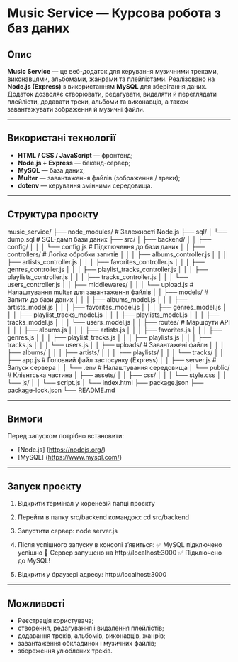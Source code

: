 # Music Service — Курсова робота з баз даних

## Опис
**Music Service** — це веб-додаток для керування музичними треками, виконавцями, альбомами, жанрами та плейлістами. Реалізовано на **Node.js (Express)** з використанням **MySQL** для зберігання даних. Додаток дозволяє створювати, редагувати, видаляти й переглядати плейлісти, додавати треки, альбоми та виконавців, а також завантажувати зображення й музичні файли.

---

## Використані технології
- **HTML / CSS / JavaScript** — фронтенд;
- **Node.js + Express** — бекенд-сервер;
- **MySQL** — база даних;
- **Multer** — завантаження файлів (зображення / треки);
- **dotenv** — керування змінними середовища.

---

## Структура проєкту
music_service/
├── node_modules/ # Залежності Node.js
├── sql/
│ └── dump.sql # SQL-дамп бази даних
├── src/
│ ├── backend/
│ │ ├── config/
│ │ │ └── config.js # Підключення до бази даних
│ │ ├── controllers/ # Логіка обробки запитів
│ │ │ ├── albums_controller.js
│ │ │ ├── artists_controller.js
│ │ │ ├── favorites_controller.js
│ │ │ ├── genres_controller.js
│ │ │ ├── playlist_tracks_controller.js
│ │ │ ├── playlists_controller.js
│ │ │ ├── tracks_controller.js
│ │ │ └── users_controller.js
│ │ ├── middlewares/
│ │ │ └── upload.js # Налаштування multer для завантаження файлів
│ │ ├── models/ # Запити до бази даних
│ │ │ ├── albums_model.js
│ │ │ ├── artists_model.js
│ │ │ ├── favorites_model.js
│ │ │ ├── genres_model.js
│ │ │ ├── playlist_tracks_model.js
│ │ │ ├── playlists_model.js
│ │ │ ├── tracks_model.js
│ │ │ └── users_model.js
│ │ ├── routes/ # Маршрути API
│ │ │ ├── albums.js
│ │ │ ├── artists.js
│ │ │ ├── favorites.js
│ │ │ ├── genres.js
│ │ │ ├── playlist_tracks.js
│ │ │ ├── playlists.js
│ │ │ ├── tracks.js
│ │ │ └── users.js
│ │ ├── uploads/ # Завантажені файли
│ │ │ ├── albums/
│ │ │ ├── artists/
│ │ │ ├── playlists/
│ │ │ └── tracks/
│ │ ├── app.js # Головний файл застосунку (Express)
│ │ ├── server.js # Запуск сервера
│ │ └── .env # Налаштування середовища
│ └── public/ # Клієнтська частина
│ ├── assets/
│ │ ├── css/
│ │ │ └── style.css
│ │ └── js/
│ │ └── script.js
│ └── index.html
├── package.json
├── package-lock.json
└── README.md

---

## Вимоги
Перед запуском потрібно встановити:
- [Node.js] (https://nodejs.org/)
- [MySQL] (https://www.mysql.com/)

---

## Запуск проєкту
1. Відкрити термінал у кореневій папці проєкту

2. Перейти в папку src/backend командою: 
cd src/backend

3. Запустити сервер:
node server.js

4. Після успішного запуску в консолі з’явиться:
✅ MySQL підключено успішно
🚀 Сервер запущено на http://localhost:3000
✅ Підключено до MySQL!

5. Відкрити у браузері адресу: http://localhost:3000

---

## Можливості
- Реєстрація користувача;
- створення, редагування і видалення плейлістів;
- додавання треків, альбомів, виконавців, жанрів;
- завантаження обкладинок і музичних файлів;
- збереження улюблених треків.